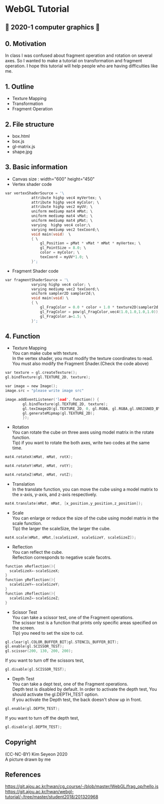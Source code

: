 # WebGL Tutorial
## :bell: 2020-1 computer graphics :bell:

## 0. Motivation
In class I was confused about fragment operation and rotation on several axes. 
So I wanted to make a tutorial on transformation and fragment operation. 
I hope this tutorial will help people who are having difficulties like me.

## 1. Outline
- Texture Mapping
- Transformation
- Fragment Operation

## 2. File structure
- box.html
- box.js
- gl-matrix.js
- shape.jpg

## 3. Basic information
- Canvas size : width="600" height="450"
- Vertex shader code
```c
var vertexShaderSource = '\
			attribute highp vec4 myVertex; \
			attribute highp vec4 myColor; \
			attribute highp vec2 myUV; \
			uniform mediump mat4 mMat; \
			uniform mediump mat4 vMat; \
			uniform mediump mat4 pMat; \
			varying  highp vec4 color;\
			varying mediump vec2 texCoord;\
			void main(void)  \
			{ \
				gl_Position = pMat * vMat * mMat * myVertex; \
				gl_PointSize = 8.0; \
				color = myColor; \
				texCoord = myUV*1.0; \
			}';
```
- Fragment Shader code
```c
var fragmentShaderSource = '\
			varying highp vec4 color; \
			varying mediump vec2 texCoord;\
			uniform sampler2D sampler2d;\
			void main(void) \
			{ \
				gl_FragColor = 0.0 * color + 1.0 * texture2D(sampler2d, texCoord); \
                gl_FragColor = pow(gl_FragColor,vec4(1.0,1.0,1.0,1.0)); \
                gl_FragColor.a=1.5; \
			}';
```
## 4. Function
- Texture Mapping <br>
You can make cube with texture.<br>
In the vertex shader, you must modify the texture coordinates to read. You must also modify the Fragment Shader.(Check the code above) <br>
```c
var texture = gl.createTexture();
gl.bindTexture(gl.TEXTURE_2D, texture);

var image = new Image();
image.src = "please write image src"

image.addEventListener('load', function() {
		gl.bindTexture(gl.TEXTURE_2D, texture);
		gl.texImage2D(gl.TEXTURE_2D, 0, gl.RGBA, gl.RGBA,gl.UNSIGNED_BYTE, image);
		gl.generateMipmap(gl.TEXTURE_2D);
		});
```
- Rotation <br>
You can rotate the cube on three axes using model matrix in the rotate function. <br>
Tip) if you want to rotate the both axes, write two codes at the same time. <br>
```c
mat4.rotateX(mMat, mMat, rotX);
```
```c
mat4.rotateY(mMat, mMat, rotY);
```
```c
mat4.rotateZ(mMat, mMat, rotZ);
```

- Translation <br>
In the translate function, you can move the cube using a model matrix to the x-axis, y-axis, and z-axis respectively. <br>
```c
mat4.translate(mMat, mMat, [x_position,y_position,z_position]);
```
- Scale <br>
You can enlarge or reduce the size of the cube using model matrix in the scale function. <br>
Tip) the larger the scaleSize, the larger the cube. <br>
```c
mat4.scale(mMat, mMat,[scaleSizeX, scaleSizeY, scaleSizeZ]);
```
- Reflection <br>
You can reflect the cube. <br>
Reflection corresponds to negative scale facotrs. <br>
```c
function xReflection(){
  scaleSizeX=-scaleSizeX;
}
function yReflection(){
  scaleSizeY=-scaleSizeY;
}
function zReflection(){
  scaleSizeZ=-scaleSizeZ;
}
```

- Scissor Test <br>
You can take a scissor test, one of the Fragment operations. <br>
The scissor test is a function that prints only specific areas specified on the screen. <br>
Tip) you need to set the size to cut. <br>
```c
gl.clear(gl.COLOR_BUFFER_BIT|gl.STENCIL_BUFFER_BIT);
gl.enable(gl.SCISSOR_TEST);
gl.scissor(200, 130, 200, 200);
```
If you want to turn off the scissors test,
```c
gl.disable(gl.SCISSOR_TEST);
```
- Depth Test <br>
You can take a dept test, one of the Fragment operations. <br>
Depth test is disabled by default. In order to activate the depth test, You should activate the gl.DEPTH_TEST option. <br>
If you activate the Depth test, the back doesn't show up in front. <br>
```c
gl.enable(gl.DEPTH_TEST);
```
If you want to turn off the depth test,
```c
gl.disable(gl.DEPTH_TEST);
```
## Copyright
(CC-NC-BY) Kim Seyeon 2020 <br>
A picture drawn by me
## References
https://git.ajou.ac.kr/hwan/cg_course/-/blob/master/WebGL/frag_op/hello.js <br> 
https://git.ajou.ac.kr/hwan/webgl-tutorial/-/tree/master/student2018/201320968


